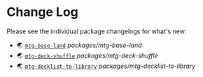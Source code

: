# Change Log

Please see the individual package changelogs for what's new:

* 🌏 [`mtg-base-land`](./packages/mtg-base-land/CHANGELOG.md "packages/mtg-base-land") *packages/mtg-base-land*
* 🌏 [`mtg-deck-shuffle`](./packages/mtg-deck-shuffle/CHANGELOG.md "packages/mtg-deck-shuffle") *packages/mtg-deck-shuffle*
* 🌏 [`mtg-decklist-to-library`](./packages/mtg-decklist-to-library/CHANGELOG.md "packages/mtg-decklist-to-library") *packages/mtg-decklist-to-library*

